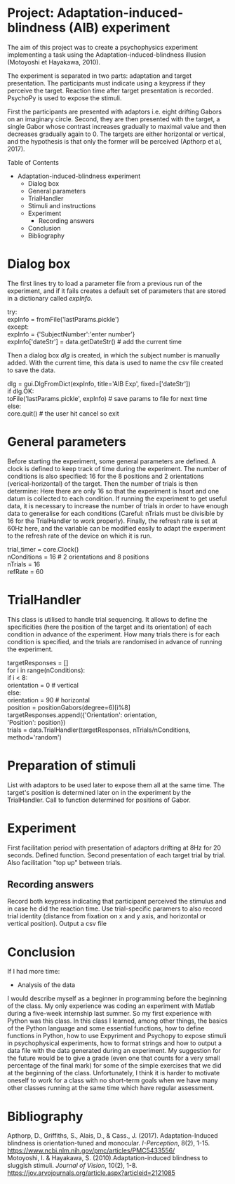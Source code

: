 # Project: Adaptation-induced-blindness (AIB) experiment

The aim of this project was to create a psychophysics experiment implementing a task using the Adaptation-induced-blindness illusion (Motoyoshi et Hayakawa, 2010).

The experiment is separated in two parts: adaptation and target presentation. The participants must indicate using a keypress if they perceive the target. Reaction time after target presentation is recorded. PsychoPy is used to expose the stimuli.

First the participants are presented with adaptors i.e. eight drifting Gabors on an imaginary circle. Second, they are then presented with the target, a single Gabor whose contrast increases gradually to maximal value and then decreases gradually again to 0. The targets are either horizontal or vertical, and the hypothesis is that only the former will be perceived (Apthorp et al, 2017).

Table of Contents

 - Adaptation-induced-blindness experiment
    - Dialog box
    - General parameters
    - TrialHandler
    - Stimuli and instructions
    - Experiment
      - Recording answers
    - Conclusion
    - Bibliography
 
 Dialog box
 ========
 
The first lines try to load a parameter file from a previous run of the experiment, and if it fails creates a default set of parameters that are stored in a dictionary called _expInfo_.

try:  
    expInfo = fromFile('lastParams.pickle')  
except:  
    expInfo = {'SubjectNumber':'enter number'}  
expInfo['dateStr'] = data.getDateStr()  # add the current time

Then a dialog box _dlg_ is created, in which the subject number is manually added. With the current time, this data is used to name the csv file created to save the data.

dlg = gui.DlgFromDict(expInfo, title='AIB Exp', fixed=['dateStr'])  
if dlg.OK:  
    toFile('lastParams.pickle', expInfo)  # save params to file for next time  
else:  
    core.quit()  # the user hit cancel so exit

General parameters
=====================

Before starting the experiment, some general parameters are defined. A clock is defined to keep track of time during the experiment. The number of conditions is also specified: 16 for the 8 positions and 2 orientations (verical-horizontal) of the target. Then the number of trials is then determine: Here there are only 16 so that the experiment is hsort and one datum is collected to each condition. If running the experiment to get useful data, it is necessary to increase the number of trials in order to have enough data to generalise for each conditions (Careful: nTrials must be divisible by 16 for the TrialHandler to work properly). Finally, the refresh rate is set at 60Hz here, and the variable can be modified easily to adapt the experiment to the refresh rate of the device on which it is run.

trial_timer = core.Clock()  
nConditions = 16 # 2 orientations and 8 positions  
nTrials = 16  
refRate = 60  

TrialHandler
========

This class is utilised to handle trial sequencing. It allows to define the specificities (here the position of the target and its orientation) of each condition in advance of the experiment. How many trials there is for each condition is specified, and the trials are randomised in advance of running the experiment.

targetResponses = []  
for i in range(nConditions):  
    if i < 8:  
        orientation = 0 # vertical  
    else:  
        orientation = 90 # horizontal  
    position = positionGabors(degree=6)[i%8]  
    targetResponses.append({'Orientation': orientation,  
                            'Position': position})  
trials = data.TrialHandler(targetResponses, nTrials/nConditions,  
                           method='random')  

Preparation of stimuli
============

List with adaptors to be used later to expose them all at the same time. The target's position is determined later on in the experiment by the TrialHandler.
Call to function determined for positions of Gabor.

Experiment
=====

First facilitation period with presentation of adaptors drifting at 8Hz for 20 seconds. Defined function.
Second presentation of each target trial by trial. Also facilitation "top up" between trials.

## Recording answers

Record both keypress indicating that participant perceived the stimulus and in case he did the reaction time. Use trial-specific paramers to also record trial identity (distance from fixation on x and y axis, and horizontal or vertical position).
Output a csv file

Conclusion
======

If I had more time:
 - Analysis of the data  
 
I would describe myself as a beginner in programming before the beginning of the class. My only experience was coding an experiment with Matlab during a five-week internship last summer. So my first experience with Python was this class. In this class I learned, among other things, the basics of the Python language and some essential functions, how to define functions in Python, how to use Expyriment and Psychopy to expose stimuli in psychophysical experiments, how to format strings and how to output a data file with the data generated during an experiment. My suggestion for the future would be to give a grade (even one that counts for a very small percentage of the final mark) for some of the simple exercises that we did at the beginning of the class. Unfortunately, I think it is harder to motivate oneself to work for a class with no short-term goals when we have many other classes running at the same time which have regular assessment.

Bibliography
========

Apthorp, D., Griffiths, S., Alais, D., & Cass., J. (2017). Adaptation-Induced blindness is orientation-tuned and monocular. _I-Perception_, 8(2), 1-15. https://www.ncbi.nlm.nih.gov/pmc/articles/PMC5433556/  
Motoyoshi, I. & Hayakawa, S. (2010).Adaptation-induced blindness to sluggish stimuli. _Journal of Vision_, 10(2), 1-8. https://jov.arvojournals.org/article.aspx?articleid=2121085  
